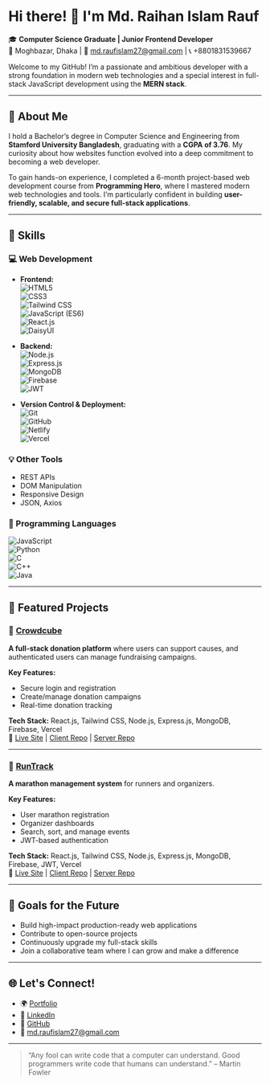 # Hi there! 👋 I'm Md. Raihan Islam Rauf

🎓 **Computer Science Graduate | Junior Frontend Developer**  
📍 Moghbazar, Dhaka | 📧 md.raufislam27@gmail.com | 📞 +8801831539667

Welcome to my GitHub! I’m a passionate and ambitious developer with a strong foundation in modern web technologies and a special interest in full-stack JavaScript development using the **MERN stack**.

---

## 🚀 About Me

I hold a Bachelor’s degree in Computer Science and Engineering from **Stamford University Bangladesh**, graduating with a **CGPA of 3.76**. My curiosity about how websites function evolved into a deep commitment to becoming a web developer.

To gain hands-on experience, I completed a 6-month project-based web development course from **Programming Hero**, where I mastered modern web technologies and tools. I’m particularly confident in building **user-friendly, scalable, and secure full-stack applications**.

---

## 🔧 Skills

### 💻 Web Development

- **Frontend:**  
  ![HTML5](https://img.shields.io/badge/-HTML5-E34F26?style=flat&logo=html5&logoColor=white)  
  ![CSS3](https://img.shields.io/badge/-CSS3-1572B6?style=flat&logo=css3&logoColor=white)  
  ![Tailwind CSS](https://img.shields.io/badge/-Tailwind%20CSS-06B6D4?style=flat&logo=tailwindcss&logoColor=white)  
  ![JavaScript (ES6)](https://img.shields.io/badge/-JavaScript-F7DF1E?style=flat&logo=javascript&logoColor=black)  
  ![React.js](https://img.shields.io/badge/-React-61DAFB?style=flat&logo=react&logoColor=black)  
  ![DaisyUI](https://img.shields.io/badge/-DaisyUI-5A0EF8?style=flat&logoColor=white)

- **Backend:**  
  ![Node.js](https://img.shields.io/badge/-Node.js-339933?style=flat&logo=node.js&logoColor=white)  
  ![Express.js](https://img.shields.io/badge/-Express.js-000000?style=flat&logo=express&logoColor=white)  
  ![MongoDB](https://img.shields.io/badge/-MongoDB-47A248?style=flat&logo=mongodb&logoColor=white)  
  ![Firebase](https://img.shields.io/badge/-Firebase-FFCA28?style=flat&logo=firebase&logoColor=black)  
  ![JWT](https://img.shields.io/badge/-JWT-000000?style=flat&logo=jsonwebtokens&logoColor=white)

- **Version Control & Deployment:**  
  ![Git](https://img.shields.io/badge/-Git-F05032?style=flat&logo=git&logoColor=white)  
  ![GitHub](https://img.shields.io/badge/-GitHub-181717?style=flat&logo=github&logoColor=white)  
  ![Netlify](https://img.shields.io/badge/-Netlify-00C7B7?style=flat&logo=netlify&logoColor=white)  
  ![Vercel](https://img.shields.io/badge/-Vercel-000000?style=flat&logo=vercel&logoColor=white)

### 💡 Other Tools

- REST APIs  
- DOM Manipulation  
- Responsive Design  
- JSON, Axios

### 🧠 Programming Languages

![JavaScript](https://img.shields.io/badge/-JavaScript-F7DF1E?style=flat&logo=javascript&logoColor=black)  
![Python](https://img.shields.io/badge/-Python-3776AB?style=flat&logo=python&logoColor=white)  
![C](https://img.shields.io/badge/-C-A8B9CC?style=flat&logo=c&logoColor=black)  
![C++](https://img.shields.io/badge/-C++-00599C?style=flat&logo=c%2B%2B&logoColor=white)  
![Java](https://img.shields.io/badge/-Java-007396?style=flat&logo=java&logoColor=white)

---

## 📌 Featured Projects

### 🔹 [Crowdcube](#)
**A full-stack donation platform** where users can support causes, and authenticated users can manage fundraising campaigns.

**Key Features:**
- Secure login and registration  
- Create/manage donation campaigns  
- Real-time donation tracking

**Tech Stack:** React.js, Tailwind CSS, Node.js, Express.js, MongoDB, Firebase, Vercel  
🔗 [Live Site](#) | [Client Repo](#) | [Server Repo](#)

---

### 🔹 [RunTrack](#)
**A marathon management system** for runners and organizers.

**Key Features:**
- User marathon registration  
- Organizer dashboards  
- Search, sort, and manage events  
- JWT-based authentication

**Tech Stack:** React.js, Tailwind CSS, Node.js, Express.js, MongoDB, Firebase, JWT, Vercel  
🔗 [Live Site](#) | [Client Repo](#) | [Server Repo](#)

---

## 🎯 Goals for the Future

- Build high-impact production-ready web applications  
- Contribute to open-source projects  
- Continuously upgrade my full-stack skills  
- Join a collaborative team where I can grow and make a difference

---

## 🌐 Let's Connect!

- 🌍 [Portfolio](https://portfolio-md-raihan-islam-rauf.netlify.app/)  
- 💼 [LinkedIn](https://www.linkedin.com/in/raihan-islam-rauf-6a6660227/)  
- 📁 [GitHub](https://github.com/RaihanIslamRauf)  
- 📧 md.raufislam27@gmail.com

---

> “Any fool can write code that a computer can understand. Good programmers write code that humans can understand.” – Martin Fowler
